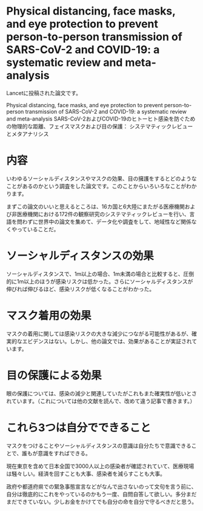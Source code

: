 # Physical distancing, face masks, and eye protection to prevent person-to-person transmission of SARS-CoV-2 and COVID-19: a systematic review and meta-analysis

Lancetに投稿された論文です。

Physical distancing, face masks, and eye protection to prevent person-to-person transmission of SARS-CoV-2 and COVID-19:
a systematic review and meta-analysis
SARS-CoV-2およびCOVID-19のヒトーヒト感染を防ぐための物理的な距離、フェイスマスクおよび目の保護：
システマティックレビューとメタアナリシス

# 内容
いわゆるソーシャルディスタンスやマスクの効果、目の擁護をするとどのようなことがあるのかという調査をした論文です。このことからいろいろなことがわかります。

まずこの論文のいいと思えるところは、16カ国と6大陸にまたがる医療機関および非医療機関における172件の観察研究のシステマティックレビューを行い、言語を問わずに世界中の論文を集めて、データ化や調査をして、地域性など関係なくやっていることだ。



# ソーシャルディスタンスの効果
ソーシャルディスタンスで、1m以上の場合、1m未満の場合と比較すると、圧倒的に1m以上のほうが感染リスクは低かった。さらにソーシャルディスタンスが伸びれば伸びるほど、感染リスクが低くなることがわかった。

# マスク着用の効果
マスクの着用に関しては感染リスクの大きな減少につながる可能性があるが、確実的なエビデンスはない。しかし、他の論文では、効果があることが実証されています。

# 目の保護による効果
眼の保護については、感染の減少と関連していたがこれもまた確実性が低いとされています。（これについては他の文献を読んで、改めて違う記事で書きます。）

# これら3つは自分でできること
マスクをつけることやソーシャルディスタンスの意識は自分たちで意識できることで、誰もが意識をすればできる。

現在東京を含めて日本全国で3000人以上の感染者が確認されていて、医療現場は騒々しい。経済を回すことも大事、感染者を減らすことも大事。

政府や都道府県での緊急事態宣言などがなんで出さないのって文句を言う前に、自分は徹底的にこれをやっているのかもう一度、自問自答して欲しい。多分まだまだできていない。少しお金をかけてでも自分の命を自分で守るべきだと思う。



